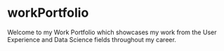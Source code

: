 # workPortfolio
Welcome to my Work Portfolio which showcases my work from the User Experience and Data Science fields throughout my career.
